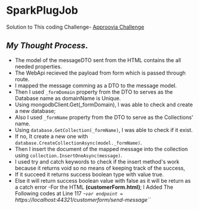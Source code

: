 # SparkPlugJob
Solution to This coding Challenge- [Approovia Challenge](https://github.com/Approovia-Limited/CodingChallenge-02-22)

## *My Thought Process*.
- The model of the messageDTO sent from the HTML contains the all needed properties.
- The WebApi recieved the payload from form which is passed through route.
- I mapped the message comming as a DTO to the message model. 
- Then I used `_formDomain` property from the DTO to serves as the Database name as domainName is Unique. 
- Using mongodbClient.Get(_formDomain), I was able to check and create a new database;
- Also I used `_formName` property from the DTO to serve as the Collections' name.
- Using `database.GetCollection(_formName)`, I was able to check if it exist.
- If no, It create a new one with `database.CreateCollectionAsync(model._formName)`.
- Then I insert the document of the mapped message into the collection using `collection.InsertOneAsync(message)`.
- I used try and catch keywords to check if the insert method's work because it returns void so no means of keeping track of the success,
- If it succeed it returns success boolean type with value true.
- Else it will return success boolean value with false as it will be return as a catch error
-For the HTML **(customerForm.html)**; I Added The Following codes at Line 117
 -*`var endpoint = `https://localhost:44321/customerform/send-message``*
